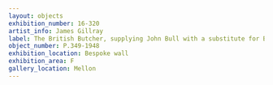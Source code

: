 ```yaml
---
layout: objects
exhibition_number: 16-320
artist_info: James Gillray
label: The British Butcher, supplying John Bull with a substitute for Bread, vide Message to Lord Mayor
object_number: P.349-1948
exhibition_location: Bespoke wall
exhibition_area: F
gallery_location: Mellon
---
```

